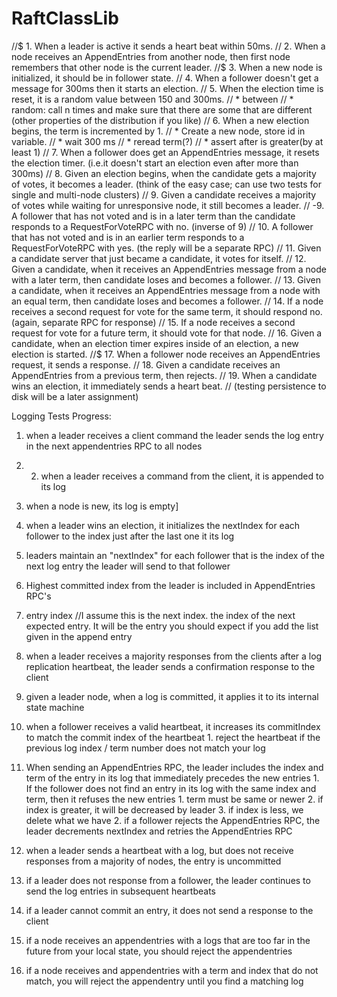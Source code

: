 # RaftClassLib


   //$  1. When a leader is active it sends a heart beat within 50ms.
   //  2. When a node receives an AppendEntries from another node, then first node remembers that other node is the current leader.
   //$  3. When a new node is initialized, it should be in follower state.
   //  4. When a follower doesn't get a message for 300ms then it starts an election.
   //  5. When the election time is reset, it is a random value between 150 and 300ms.
   //    * between
   //    * random: call n times and make sure that there are some that are different (other properties of the distribution if you like)
   //  6. When a new election begins, the term is incremented by 1.
   //    * Create a new node, store id in variable.
   //    * wait 300 ms
   //    * reread term(?)
   //    * assert after is greater(by at least 1)
   //  7. When a follower does get an AppendEntries message, it resets the election timer. (i.e.it doesn't start an election even after more than 300ms)
   //  8. Given an election begins, when the candidate gets a majority of votes, it becomes a leader. (think of the easy case; can use two tests for single and multi-node clusters)
   //  9. Given a candidate receives a majority of votes while waiting for unresponsive node, it still becomes a leader.
   // -9. A follower that has not voted and is in a later term than the candidate responds to a RequestForVoteRPC with no. (inverse of 9)
   // 10. A follower that has not voted and is in an earlier term responds to a RequestForVoteRPC with yes. (the reply will be a separate RPC)
   // 11. Given a candidate server that just became a candidate, it votes for itself.
   // 12. Given a candidate, when it receives an AppendEntries message from a node with a later term, then candidate loses and becomes a follower.
   // 13. Given a candidate, when it receives an AppendEntries message from a node with an equal term, then candidate loses and becomes a follower.
   // 14. If a node receives a second request for vote for the same term, it should respond no. (again, separate RPC for response)
   // 15. If a node receives a second request for vote for a future term, it should vote for that node.
   // 16. Given a candidate, when an election timer expires inside of an election, a new election is started.
   //$ 17. When a follower node receives an AppendEntries request, it sends a response.
   // 18. Given a candidate receives an AppendEntries from a previous term, then rejects.
   // 19. When a candidate wins an election, it immediately sends a heart beat.
   //  (testing persistence to disk will be a later assignment)  


   Logging Tests Progress:

1. when a leader receives a client command the leader sends the log entry in the next appendentries RPC to all nodes
2. 2. when a leader receives a command from the client, it is appended to its log
3. when a node is new, its log is empty]
4. when a leader wins an election, it initializes the nextIndex for each follower to the index just after the last one it its log
5. leaders maintain an "nextIndex" for each follower that is the index of the next log entry the leader will send to that follower
6. Highest committed index from the leader is included in AppendEntries RPC's
7. entry index  //I assume this is the next index. the index of the next expected entry. It will be the entry you should expect if you add the list given in the append entry
8. when a leader receives a majority responses from the clients after a log replication heartbeat, the leader sends a confirmation response to the client
9. given a leader node, when a log is committed, it applies it to its internal state machine
10. when a follower receives a valid heartbeat, it increases its commitIndex to match the commit index of the heartbeat
		1. reject the heartbeat if the previous log index / term number does not match your log
11. When sending an AppendEntries RPC, the leader includes the index and term of the entry in its log that immediately precedes the new entries
		1. If the follower does not find an entry in its log with the same index and term, then it refuses the new entries
          1. term must be same or newer
			2. if index is greater, it will be decreased by leader
			3. if index is less, we delete what we have
		2. if a follower rejects the AppendEntries RPC, the leader decrements nextIndex and retries the AppendEntries RPC

12. when a leader sends a heartbeat with a log, but does not receive responses from a majority of nodes, the entry is uncommitted
13. if a leader does not response from a follower, the leader continues to send the log entries in subsequent heartbeats 
14. if a leader cannot commit an entry, it does not send a response to the client
15. if a node receives an appendentries with a logs that are too far in the future from your local state, you should reject the appendentries
16. if a node receives and appendentries with a term and index that do not match, you will reject the appendentry until you find a matching log 

